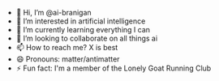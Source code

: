 - 👋 Hi, I’m @ai-branigan
- 👀 I’m interested in artificial intelligence
- 🌱 I’m currently learning everything I can
- 💞️ I’m looking to collaborate on all things ai
- 📫 How to reach me? X is best
- 😄 Pronouns: matter/antimatter
- ⚡ Fun fact: I'm a member of the Lonely Goat Running Club

<!---
ai-branigan/ai-branigan is a ✨ special ✨ repository because its `README.md` (this file) appears on your GitHub profile.
You can click the Preview link to take a look at your changes.
--->
